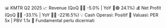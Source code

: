 📊 KMTR Q2 2025
📈 Revenue (QoQ 🔻🔴 -5.0% | YoY 🔼🟢 24.1%)
💰 Net Profit (QoQ 🔻🔴 -33.1% | YoY 🔻🔴 -2216.5%)
💡 Cash Operasi: Positif
🧮 Valuasi: PER 5x | PBV 1.1x
🧱 Fundamental perlu dicermati
